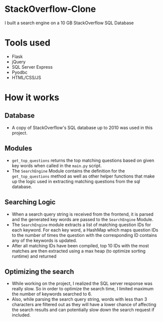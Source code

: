 # StackOverflow-Clone
I built a search engine on a 10 GB StackOverflow SQL Database

# Tools used
- Flask
- jQuery
- SQL Server Express
- Pyodbc
- HTML/CSS/JS

# How it works

## Database
* A copy of StackOverflow's SQL database up to 2010 was used in this project. 

## Modules
* `get_top_questions` returns the top matching questions based on given key words when called in the `main.py` script.
* The `SearchEngine` Module contains the definition for the `get_top_questions` method as well as other helper functions that make up the logic used in extracting matching questions from the sql database.

## Searching Logic
* When a search query string is received from the frontend, it is parsed and the generated key words are passed to the `SearchEngine` Module.
* The `SearchEngine` module extracts a list of matching question IDs for each keyword. For each key word, a HashMap which maps question IDs to the number of times the question with the corresponding ID contains any of the keywords is updated. 
* After all matching IDs have been compiled, top 10 IDs with the most matches are then extracted using a max heap (to optimize sorting runtime) and returned

## Optimizing the search
* While working on the project, I realized the SQL server response was really slow. So in order to optimize the search time, I limited maximum the number of keywords searched to 6. 
* Also, while parsing the search query string, words with less than 3 characters are filtered out as they will have a lower chance of affecting the search results and can potentially slow down the search request if included.
